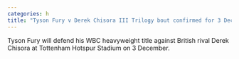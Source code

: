 ```yaml
---
categories: h
title: "Tyson Fury v Derek Chisora III Trilogy bout confirmed for 3 December at Tottenham Hotspur Stadium"
---
```

Tyson Fury will defend his WBC heavyweight title against British rival Derek Chisora at Tottenham Hotspur Stadium on 3 December.